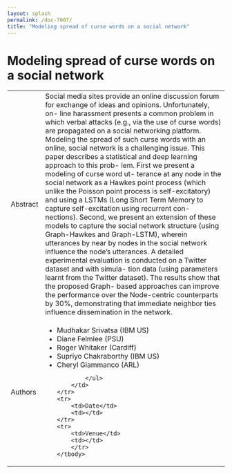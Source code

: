 ```yaml
---
layout: splash
permalink: /doc-7007/
title: "Modeling spread of curse words on a social network"
---
```


# Modeling spread of curse words on a social network 

<table>
    <tbody>
    <tr>
        <td>Abstract</td>
        <td>Social media sites provide an online discussion forum for exchange of ideas and opinions. Unfortunately, on- line harassment presents a common problem in which verbal attacks (e.g., via the use of curse words) are propagated on a social networking platform. Modeling the spread of such curse words with an online, social network is a challenging issue. This paper describes a statistical and deep learning approach to this prob- lem. First we present a modeling of curse word ut- terance at any node in the social network as a Hawkes point process (which unlike the Poisson point process is self-excitatory) and using a LSTMs (Long Short Term Memory to capture self-excitation using recurrent con- nections). Second, we present an extension of these models to capture the social network structure (using Graph-Hawkes and Graph-LSTM), wherein utterances by near by nodes in the social network influence the node’s utterances. A detailed experimental evaluation is conducted on a Twitter dataset and with simula- tion data (using parameters learnt from the Twitter dataset). The results show that the proposed Graph- based approaches can improve the performance over the Node-centric counterparts by 30%, demonstrating that immediate neighbor ties influence dissemination in the network.</td>
    </tr>
    <tr>
        <td>Authors</td>
        <td>
            <ul>
                <li>Mudhakar Srivatsa (IBM US)</li>
                <li>Diane Felmlee (PSU)</li>
                <li>Roger Whitaker (Cardiff)</li>
                <li>Supriyo Chakraborthy (IBM US)</li>
                <li>Cheryl Giammanco (ARL)</li>

            </ul>
        </td>
    </tr>
    <tr>
        <td>Date</td>
        <td></td>
    </tr>
    <tr>
        <td>Venue</td>
        <td></td>
        </tr>
    </tbody>
</table>
